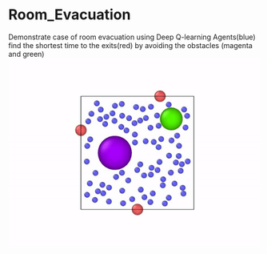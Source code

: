 # Room_Evacuation

Demonstrate case of room evacuation using Deep Q-learning
Agents(blue) find the shortest time to the exits(red) by avoiding the obstacles (magenta and green)
![](./Room_Evacuation.gif)
